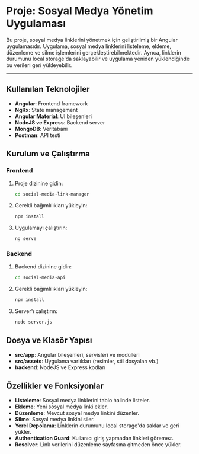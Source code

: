 
# Proje: Sosyal Medya Yönetim Uygulaması

Bu proje, sosyal medya linklerini yönetmek için geliştirilmiş bir Angular uygulamasıdır. Uygulama, sosyal medya linklerini listeleme, ekleme, düzenleme ve silme işlemlerini gerçekleştirebilmektedir. Ayrıca, linklerin durumunu local storage'da saklayabilir ve uygulama yeniden yüklendiğinde bu verileri geri yükleyebilir.

---

## Kullanılan Teknolojiler

- **Angular**: Frontend framework
- **NgRx**: State management
- **Angular Material**: UI bileşenleri
- **NodeJS ve Express**: Backend server
- **MongoDB**: Veritabanı
- **Postman**: API testi

## Kurulum ve Çalıştırma

### Frontend

1. Proje dizinine gidin:
   ```sh
   cd social-media-link-manager
   ```

2. Gerekli bağımlılıkları yükleyin:
   ```sh
   npm install
   ```

3. Uygulamayı çalıştırın:
   ```sh
   ng serve
   ```

### Backend

1. Backend dizinine gidin:
   ```sh
   cd social-media-api
   ```

2. Gerekli bağımlılıkları yükleyin:
   ```sh
   npm install
   ```

3. Server'ı çalıştırın:
   ```sh
   node server.js
   ```

## Dosya ve Klasör Yapısı

- **src/app**: Angular bileşenleri, servisleri ve modülleri
- **src/assets**: Uygulama varlıkları (resimler, stil dosyaları vb.)
- **backend**: NodeJS ve Express kodları

## Özellikler ve Fonksiyonlar

- **Listeleme**: Sosyal medya linklerini tablo halinde listeler.
- **Ekleme**: Yeni sosyal medya linki ekler.
- **Düzenleme**: Mevcut sosyal medya linkini düzenler.
- **Silme**: Sosyal medya linkini siler.
- **Yerel Depolama**: Linklerin durumunu local storage'da saklar ve geri yükler.
- **Authentication Guard**: Kullanıcı giriş yapmadan linkleri göremez.
- **Resolver**: Link verilerini düzenleme sayfasına gitmeden önce yükler.
